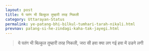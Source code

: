 ```yaml
---
layout: post
title: ये पतंग भी बिल्कुल तुम्हारी तरह निकली
category: Uttarayan-Status
permalink: ye-patang-bhi-bilkul-tumhari-tarah-nikali.html
prevnav: patang-si-he-zindagi-kaha-tak-jayegi.html
---
```

> ये पतंग भी बिल्कुल तुम्हारी तरह निकली, जरा सी हवा क्या लग गई हवा में उडने लगी
